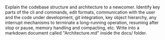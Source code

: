 Explain the codebase structure and architecture to a newcomer. Identify key parts of the cli and commands, edit formats, communication with the user and the code under development, git integration, key object hierarchy, any interrupt mechanisms to terminate a long-running operation, resuming after stop or pause, memory handling and compacting, etc. Write into a markdown document called "Architecture.md" inside the docs/ folder.

